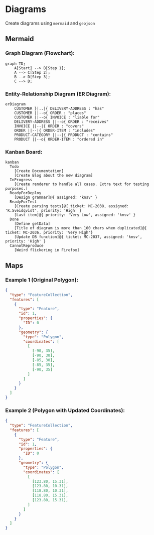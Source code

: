# Diagrams

Create diagrams using `mermaid` and `geojson`

## Mermaid

### Graph Diagram (Flowchart):

```mermaid
graph TD;
    A[Start] --> B[Step 1];
    A --> C[Step 2];
    B --> D[Step 3];
    C --> D;
```

### Entity-Relationship Diagram (ER Diagram):

```mermaid
erDiagram
    CUSTOMER }|..|{ DELIVERY-ADDRESS : "has"
    CUSTOMER ||--o{ ORDER : "places"
    CUSTOMER ||--o{ INVOICE : "liable for"
    DELIVERY-ADDRESS ||--o{ ORDER : "receives"
    INVOICE ||--|{ ORDER : "covers"
    ORDER ||--|{ ORDER-ITEM : "includes"
    PRODUCT-CATEGORY ||--|{ PRODUCT : "contains"
    PRODUCT ||--o{ ORDER-ITEM : "ordered in"
```

### Kanban Board:

```mermaid
kanban
  Todo
    [Create Documentation]
    [Create Blog about the new diagram]
  InProgress
    [Create renderer to handle all cases. Extra text for testing purposes.]
  ReadyForDeploy
    [Design grammar]@{ assigned: 'knsv' }
  ReadyForTest
    [Create parsing tests]@{ ticket: MC-2038, assigned: 'K.Sveidqvist', priority: 'High' }
    [Last item]@{ priority: 'Very Low', assigned: 'knsv' }
  Done
    [Define getData]
    [Title of diagram is more than 100 chars when duplicated]@{ ticket: MC-2036, priority: 'Very High'}
    [Update DB function]@{ ticket: MC-2037, assigned: 'knsv', priority: 'High' }
  CannotReproduce
    [Weird flickering in Firefox]
```

## Maps

### Example 1 (Original Polygon):

```geojson
{
  "type": "FeatureCollection",
  "features": [
    {
      "type": "Feature",
      "id": 1,
      "properties": {
        "ID": 0
      },
      "geometry": {
        "type": "Polygon",
        "coordinates": [
          [
            [-90, 35],
            [-90, 30],
            [-85, 30],
            [-85, 35],
            [-90, 35]
          ]
        ]
      }
    }
  ]
}
```

### Example 2 (Polygon with Updated Coordinates):

```geojson
{
  "type": "FeatureCollection",
  "features": [
    {
      "type": "Feature",
      "id": 1,
      "properties": {
        "ID": 0
      },
      "geometry": {
        "type": "Polygon",
        "coordinates": [
          [
            [123.80, 15.31],
            [123.80, 10.31],
            [118.80, 10.31],
            [118.80, 15.31],
            [123.80, 15.31],
          ]
        ]
      }
    }
  ]
}
```
